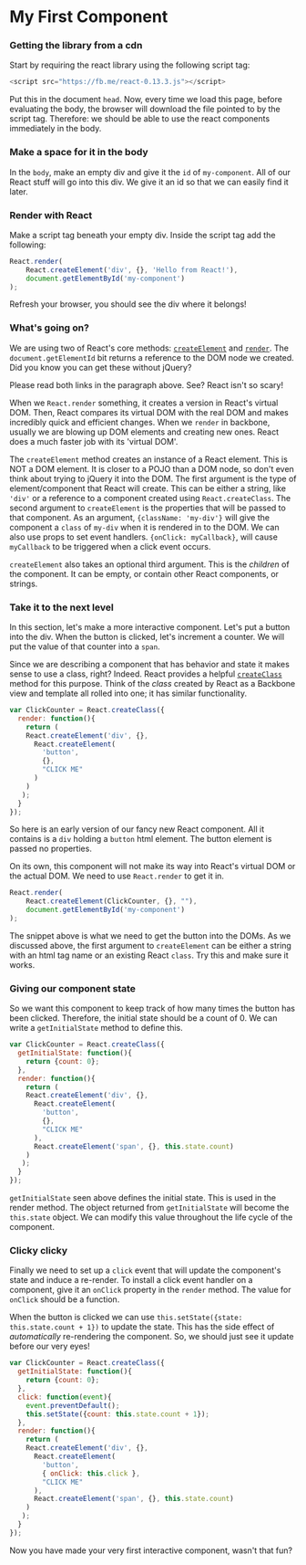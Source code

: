 # My First Component

### Getting the library from a cdn

Start by requiring the react library using the following script tag:
```javascript
<script src="https://fb.me/react-0.13.3.js"></script>
```
Put this in the document `head`. Now, every time we load this page,
before evaluating the body, the browser will download the file pointed
to by the script tag. Therefore: we should be able to use the react
components immediately in the body. 

### Make a space for it in the body

In the `body`, make an empty div and give it the `id` of `my-component`.
All of our React stuff will go into this div. We give it an id so that
we can easily find it later. 

### Render with React

Make a script tag beneath your empty div. Inside the script tag add the
following:

```javascript
React.render(
    React.createElement('div', {}, 'Hello from React!'),
    document.getElementById('my-component')
);
```

Refresh your browser, you should see the div where it belongs! 

### What's going on?

We are using two of React's core methods:
[`createElement`][createElement-doc] and
[`render`][render-doc].
The `document.getElementId` bit returns a reference to the DOM node we
created. Did you know you can get these without jQuery?

Please read both links in the paragraph above. See? React isn't so
scary!

When we `React.render` something, it creates a version in React's
virtual DOM. Then, React compares its virtual DOM with the real DOM and
makes incredibly quick and efficient changes. When we `render` in
backbone, usually we are blowing up DOM elements and creating new ones.
React does a much faster job with its 'virtual DOM'.

The `createElement` method creates an instance of a React element. This
is NOT a DOM element. It is closer to a POJO than a DOM node, so don't
even think about trying to jQuery it into the DOM. The first argument is
the type of element/component that React will create. This can be either
a string, like `'div'` or a reference to a component created using
`React.createClass`. The second argument to `createElement` is the
properties that will be passed to that component. As an argument,
`{className: 'my-div'}` will give the component a `class` of `my-div`
when it is rendered in to the DOM. We can also use props to set event
handlers. `{onClick: myCallback}`, will cause `myCallback` to be
triggered when a click event occurs.

`createElement` also takes an optional third argument. This is the
_children_ of the component. It can be empty, or contain other React
components, or strings.

[render-doc]: http://facebook.github.io/react/docs/top-level-api.html#react.render
[createElement-doc]: http://facebook.github.io/react/docs/top-level-api.html#react.createelement

### Take it to the next level

In this section, let's make a more interactive component. Let's put a
button into the div. When the button is clicked, let's increment a
counter. We will put the value of that counter into a `span`.

Since we are describing a component that has behavior and state it makes
sense to use a class, right? Indeed. React provides a helpful
[`createClass`][create-class] method for this purpose. Think of the 
_class_ created by React as a Backbone view and template all rolled 
into one; it has similar functionality.

```javascript
var ClickCounter = React.createClass({
  render: function(){
    return (
    React.createElement('div', {}, 
      React.createElement(
        'button', 
        {},
        "CLICK ME"
      )
    )
   );
  } 
});
```

So here is an early version of our fancy new React component. All it
contains is a `div` holding a `button` html element. The button element
is passed no properties. 

On its own, this component will not make its way into React's virtual
DOM or the actual DOM. We need to use `React.render` to get it in.

```javascript
React.render(
    React.createElement(ClickCounter, {}, ""),
    document.getElementById('my-component')
);
```

The snippet above is what we need to get the button into the DOMs. As we
discussed above, the first argument to `createElement` can be either a
string with an html tag name or an existing React `class`. Try this and
make sure it works.

[create-class]: http://facebook.github.io/react/docs/top-level-api.html#react.createclass

### Giving our component state

So we want this component to keep track of how many times the button has
been clicked. Therefore, the initial state should be a count of 0. We
can write a `getInitialState` method to define this.

```javascript
var ClickCounter = React.createClass({
  getInitialState: function(){
    return {count: 0};
  },
  render: function(){
    return (
    React.createElement('div', {}, 
      React.createElement(
        'button', 
        {},
        "CLICK ME"
      ),
      React.createElement('span', {}, this.state.count)
    )
   );
  } 
});
```

`getInitialState` seen above defines the initial state. This is used in
the render method. The object returned from `getInitialState` will
become the `this.state` object. We can modify this value throughout the
life cycle of the component. 

### Clicky clicky

Finally we need to set up a `click` event that will update the
component's state and induce a re-render. To install a click event 
handler on a component, give it an `onClick` property in the `render` 
method. The value for `onClick` should be a function.

When the button is clicked we can use 
`this.setState({state: this.state.count + 1})` to update the state. This
has the side effect of *automatically* re-rendering the component. So,
we should just see it update before our very eyes!

```javascript
var ClickCounter = React.createClass({
  getInitialState: function(){
    return {count: 0};
  },
  click: function(event){
    event.preventDefault();
    this.setState({count: this.state.count + 1});
  },
  render: function(){
    return (
    React.createElement('div', {}, 
      React.createElement(
        'button', 
        { onClick: this.click },
        "CLICK ME"
      ),
      React.createElement('span', {}, this.state.count)
    )
   );
  } 
});
```

Now you have made your very first interactive component, wasn't that
fun?

